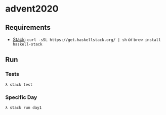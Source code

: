 # advent2020

## Requirements

 - [Stack](https://docs.haskellstack.org/en/stable/install_and_upgrade/): `curl -sSL https://get.haskellstack.org/ | sh` or `brew install haskell-stack`


## Run

### Tests

```
λ stack test
```

### Specific Day

```
λ stack run day1
```
